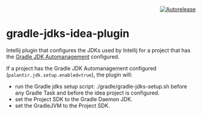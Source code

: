 <p align="right">
<a href="https://autorelease.general.dmz.palantir.tech/palantir/gradle-jdks-idea-plugin"><img src="https://img.shields.io/badge/Perform%20an-Autorelease-success.svg" alt="Autorelease"></a>
</p>

# gradle-jdks-idea-plugin

Intellij plugin that configures the JDKs used by Intellij for a project that has the [Gradle JDK Automanagement](https://github.com/palantir/gradle-jdks/tree/develop/gradle-jdks-setup#gradle-jdk-automanagement) configured. 

If a project has the Gradle JDK Automanagement configured (`palantir.jdk.setup.enabled=true`), the plugin will:
- run the Gradle jdks setup script: ./gradle/gradle-jdks-setup.sh before any Gradle Task and before the idea project is configured.
- set the Project SDK to the Gradle Daemon JDK.
- set the GradleJVM to the Project SDK.
